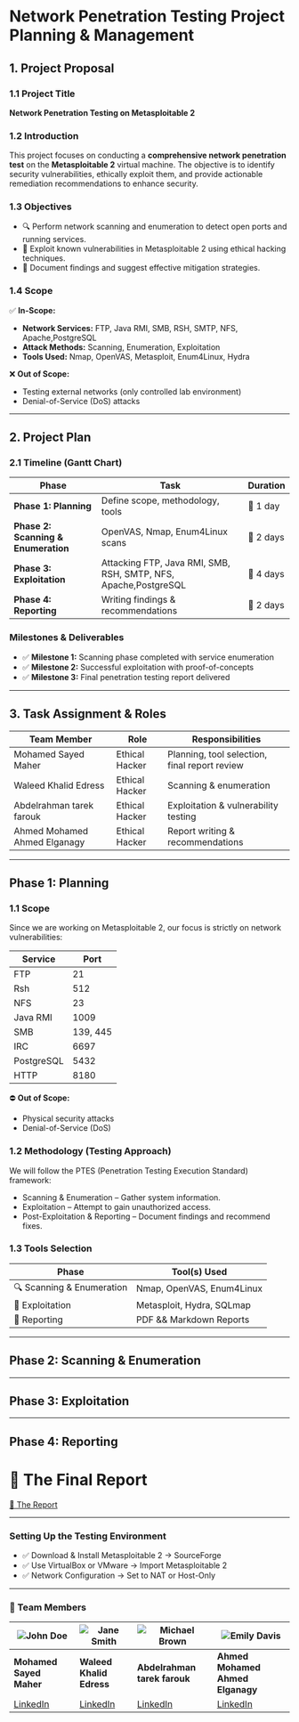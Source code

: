 # **Network Penetration Testing Project Planning & Management**

## **1. Project Proposal**
### **1.1 Project Title**
**Network Penetration Testing on Metasploitable 2**

### **1.2 Introduction**
This project focuses on conducting a **comprehensive network penetration test** on the **Metasploitable 2** virtual machine. The objective is to identify security vulnerabilities, ethically exploit them, and provide actionable remediation recommendations to enhance security.

### **1.3 Objectives**
- 🔍 Perform network scanning and enumeration to detect open ports and running services.
- 🎯 Exploit known vulnerabilities in Metasploitable 2 using ethical hacking techniques.
- 📄 Document findings and suggest effective mitigation strategies.

### **1.4 Scope**
✅ **In-Scope:**
- **Network Services:** FTP, Java RMI, SMB, RSH, SMTP, NFS, Apache,PostgreSQL
- **Attack Methods:**  Scanning, Enumeration, Exploitation
- **Tools Used:** Nmap, OpenVAS, Metasploit, Enum4Linux, Hydra

❌ **Out of Scope:**
- Testing external networks (only controlled lab environment)
- Denial-of-Service (DoS) attacks
---

## **2. Project Plan**

### **2.1 Timeline (Gantt Chart)**
| **Phase** | **Task** | **Duration** |
|----------|---------|------------|
| **Phase 1: Planning** | Define scope, methodology, tools | 📅 1 day |
| **Phase 2: Scanning & Enumeration** | OpenVAS, Nmap, Enum4Linux scans | 📅 2 days |
| **Phase 3: Exploitation** | Attacking FTP, Java RMI, SMB, RSH, SMTP, NFS, Apache,PostgreSQL | 📅 4 days |
| **Phase 4: Reporting** | Writing findings & recommendations | 📅 2 days |

### Milestones & Deliverables

- ✅ **Milestone 1:** Scanning phase completed with service enumeration  
- ✅ **Milestone 2:** Successful exploitation with proof-of-concepts  
- ✅ **Milestone 3:** Final penetration testing report delivered  

---

## **3. Task Assignment & Roles**

| **Team Member**     | **Role**               | **Responsibilities** |
|---------------------|----------------------|----------------------|
| Mohamed Sayed Maher        | Ethical Hacker        | Planning, tool selection, final report review |
| Waleed Khalid Edress    | Ethical Hacker     | Scanning & enumeration |
| Abdelrahman tarek farouk  | Ethical Hacker       | Exploitation & vulnerability testing |
| Ahmed Mohamed Ahmed Elganagy   | Ethical Hacker | Report writing & recommendations |

---
## Phase 1: Planning

### 1.1 Scope

Since we are working on Metasploitable 2, our focus is strictly on network vulnerabilities:

**Service** | **Port**
----------|---------
FTP       | 21
Rsh       | 512
NFS       | 23
Java RMI  | 1009
SMB       | 139, 445
IRC       | 6697
PostgreSQL| 5432
HTTP      | 8180

⛔ **Out of Scope:**

* Physical security attacks
* Denial-of-Service (DoS)


### 1.2 Methodology (Testing Approach)

We will follow the PTES (Penetration Testing Execution Standard) framework:

* Scanning & Enumeration – Gather system information.
* Exploitation – Attempt to gain unauthorized access.
* Post-Exploitation & Reporting – Document findings and recommend fixes.

### 1.3 Tools Selection

| Phase                     | Tool(s) Used           |
|---------------------------|------------------------|
| 🔍 Scanning & Enumeration | Nmap, OpenVAS, Enum4Linux |
| 🎯 Exploitation           | Metasploit, Hydra, SQLmap |
| 📄 Reporting              | PDF && Markdown Reports |
---
## Phase 2: Scanning & Enumeration

---
## Phase 3: Exploitation

---
## Phase 4: Reporting
# 📄  The Final Report 
[📎 The Report](https://raw.githubusercontent.com/your-username/your-repo/main/docs/report.pdf)

---
###  Setting Up the Testing Environment

* ✅ Download & Install Metasploitable 2 → SourceForge
* ✅ Use VirtualBox or VMware → Import Metasploitable 2
* ✅ Network Configuration → Set to NAT or Host-Only

---
### **👥 Team Members**

| ![John Doe](https://via.placeholder.com/100) | ![Jane Smith](https://via.placeholder.com/100) | ![Michael Brown](https://via.placeholder.com/100) | ![Emily Davis](https://via.placeholder.com/100) |
|---|---|---|---|
| **Mohamed Sayed Maher** | **Waleed Khalid Edress** | **Abdelrahman tarek farouk** | **Ahmed Mohamed Ahmed Elganagy** |
| [LinkedIn](https://www.linkedin.com/in/mohamed-saye/) | [LinkedIn](https://www.linkedin.com/in/janesmith) | [LinkedIn](https://www.linkedin.com/in/michaelbrown) | [LinkedIn](https://www.linkedin.com/in/emilydavis) |
